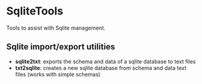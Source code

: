 # SqliteTools

Tools to assist with Sqlite management.

## Sqlite import/export utilities

* **sqlite2txt**: exports the schema and data of a sqlite database to text files
* **txt2sqlite**: creates a new sqlite database from schema and data text files (works with simple schemas)
